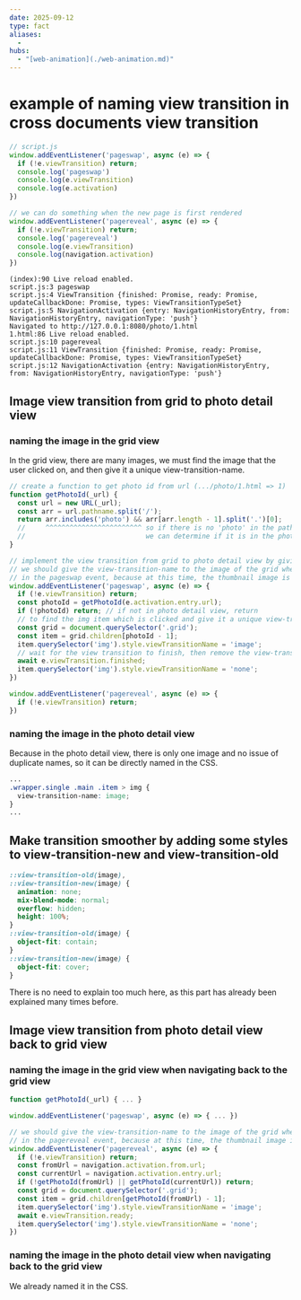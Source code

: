 ```yaml
---
date: 2025-09-12
type: fact
aliases:
  -
hubs:
  - "[web-animation](./web-animation.md)"
---
```


# example of naming view transition in cross documents view transition

```js
// script.js
window.addEventListener('pageswap', async (e) => {
  if (!e.viewTransition) return;
  console.log('pageswap')
  console.log(e.viewTransition)
  console.log(e.activation)
})

// we can do something when the new page is first rendered
window.addEventListener('pagereveal', async (e) => {
  if (!e.viewTransition) return;
  console.log('pagereveal')
  console.log(e.viewTransition)
  console.log(navigation.activation)
})
```


```
(index):90 Live reload enabled.
script.js:3 pageswap
script.js:4 ViewTransition {finished: Promise, ready: Promise, updateCallbackDone: Promise, types: ViewTransitionTypeSet}
script.js:5 NavigationActivation {entry: NavigationHistoryEntry, from: NavigationHistoryEntry, navigationType: 'push'}
Navigated to http://127.0.0.1:8080/photo/1.html
1.html:86 Live reload enabled.
script.js:10 pagereveal
script.js:11 ViewTransition {finished: Promise, ready: Promise, updateCallbackDone: Promise, types: ViewTransitionTypeSet}
script.js:12 NavigationActivation {entry: NavigationHistoryEntry, from: NavigationHistoryEntry, navigationType: 'push'}
```

## Image view transition from grid to photo detail view

### naming the image in the grid view

In the grid view, there are many images, we must find the image that the user clicked on, and then give it a unique view-transition-name.

```js
// create a function to get photo id from url (.../photo/1.html => 1)
function getPhotoId(_url) {
  const url = new URL(_url);
  const arr = url.pathname.split('/');
  return arr.includes('photo') && arr[arr.length - 1].split('.')[0];
  //     ^^^^^^^^^^^^^^^^^^^^^^^^ so if there is no 'photo' in the path, return false
  //                              we can determine if it is in the photo detail view or grid view by this
}

// implement the view transition from grid to photo detail view by giving the image a unique view-transition-name
// we should give the view-transition-name to the image of the grid when we navigate to the photo detail view
// in the pageswap event, because at this time, the thumbnail image is in the *old state*
window.addEventListener('pageswap', async (e) => {
  if (!e.viewTransition) return;
  const photoId = getPhotoId(e.activation.entry.url);
  if (!photoId) return; // if not in photo detail view, return
  // to find the img item which is clicked and give it a unique view-transition-name `image`
  const grid = document.querySelector('.grid');
  const item = grid.children[photoId - 1];
  item.querySelector('img').style.viewTransitionName = 'image';
  // wait for the view transition to finish, then remove the view-transition-name for safety
  await e.viewTransition.finished;
  item.querySelector('img').style.viewTransitionName = 'none';
})

window.addEventListener('pagereveal', async (e) => {
  if (!e.viewTransition) return;
})
```

### naming the image in the photo detail view

Because in the photo detail view, there is only one image and no issue of duplicate names, so it can be directly named in the CSS.

```css
...
.wrapper.single .main .item > img {
  view-transition-name: image;
}
...

```

## Make transition smoother by adding some styles to view-transition-new and view-transition-old

```css
::view-transition-old(image),
::view-transition-new(image) {
  animation: none;
  mix-blend-mode: normal;
  overflow: hidden;
  height: 100%;
}
::view-transition-old(image) {
  object-fit: contain;
}
::view-transition-new(image) {
  object-fit: cover;
}
```

There is no need to explain too much here, as this part has already been explained many times before.

## Image view transition from photo detail view back to grid view

### naming the image in the grid view when navigating back to the grid view

```js
function getPhotoId(_url) { ... }

window.addEventListener('pageswap', async (e) => { ... })

// we should give the view-transition-name to the image of the grid when we navigate back to the grid view
// in the pagereveal event, because at this time, the thumbnail image is in the *new state*
window.addEventListener('pagereveal', async (e) => {
  if (!e.viewTransition) return;
  const fromUrl = navigation.activation.from.url;
  const currentUrl = navigation.activation.entry.url;
  if (!getPhotoId(fromUrl) || getPhotoId(currentUrl)) return;
  const grid = document.querySelector('.grid');
  const item = grid.children[getPhotoId(fromUrl) - 1];
  item.querySelector('img').style.viewTransitionName = 'image';
  await e.viewTransition.ready;
  item.querySelector('img').style.viewTransitionName = 'none';
})
```

### naming the image in the photo detail view when navigating back to the grid view

We already named it in the CSS.



